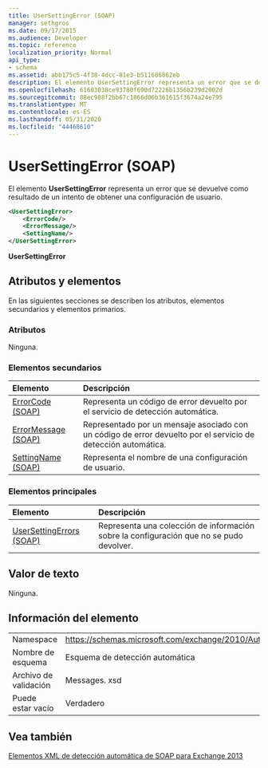 ```yaml
---
title: UserSettingError (SOAP)
manager: sethgros
ms.date: 09/17/2015
ms.audience: Developer
ms.topic: reference
localization_priority: Normal
api_type:
- schema
ms.assetid: abb175c5-4f38-4dcc-81e3-b511686862eb
description: El elemento UserSettingError representa un error que se devuelve como resultado de un intento de obtener una configuración de usuario.
ms.openlocfilehash: 61603038ce93780f690d72226b1356b239d2002d
ms.sourcegitcommit: 88ec988f2bb67c1866d06b361615f3674a24e795
ms.translationtype: MT
ms.contentlocale: es-ES
ms.lasthandoff: 05/31/2020
ms.locfileid: "44468610"
---
```

# <a name="usersettingerror-soap"></a>UserSettingError (SOAP)

El elemento **UserSettingError** representa un error que se devuelve como resultado de un intento de obtener una configuración de usuario. 
  
```XML
<UserSettingError>
    <ErrorCode/>
    <ErrorMessage/>
    <SettingName/>
</UserSettingError>
```

 **UserSettingError**
## <a name="attributes-and-elements"></a>Atributos y elementos

En las siguientes secciones se describen los atributos, elementos secundarios y elementos primarios.
  
### <a name="attributes"></a>Atributos

Ninguna.
  
### <a name="child-elements"></a>Elementos secundarios

|**Elemento**|**Descripción**|
|:-----|:-----|
|[ErrorCode (SOAP)](errorcode-soap.md) <br/> |Representa un código de error devuelto por el servicio de detección automática.  <br/> |
|[ErrorMessage (SOAP)](errormessage-soap.md) <br/> |Representado por un mensaje asociado con un código de error devuelto por el servicio de detección automática.  <br/> |
|[SettingName (SOAP)](settingname-soap.md) <br/> |Representa el nombre de una configuración de usuario.  <br/> |
   
### <a name="parent-elements"></a>Elementos principales

|**Elemento**|**Descripción**|
|:-----|:-----|
|[UserSettingErrors (SOAP)](usersettingerrors-soap.md) <br/> |Representa una colección de información sobre la configuración que no se pudo devolver.  <br/> |
   
## <a name="text-value"></a>Valor de texto

Ninguna.
  
## <a name="element-information"></a>Información del elemento

|||
|:-----|:-----|
|Namespace  <br/> |https://schemas.microsoft.com/exchange/2010/Autodiscover  <br/> |
|Nombre de esquema  <br/> |Esquema de detección automática  <br/> |
|Archivo de validación  <br/> |Messages. xsd  <br/> |
|Puede estar vacío  <br/> |Verdadero  <br/> |
   
## <a name="see-also"></a>Vea también



[Elementos XML de detección automática de SOAP para Exchange 2013](soap-autodiscover-xml-elements-for-exchange-2013.md)

